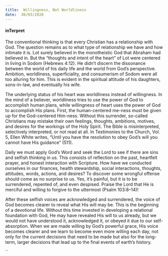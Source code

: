 ```yaml
---
title:  Willingness, Not Worldliness
date:  30/03/2020
---
```


#### inTerpret

The conventional thinking is that every Christian has a relationship with God. The question remains as to what type of relationship we have and how intimate it is. Lot surely believed in the monotheistic God that Abraham had believed in. But the “thoughts and intent of the heart” of Lot were centered in living in Sodom (Hebrews 4:12). He didn’t discern the dissonance between the world of his daily life and the world from God’s perspective. Ambition, worldliness, superficiality, and consumerism of Sodom were all too alluring for him. This is evident in the spiritual attitude of his daughters, sons-in-law, and eventually his wife.

The underlying status of his heart was worldliness instead of willingness. In the mind of a believer, worldliness tries to use the power of God to accomplish human plans, while willingness of heart uses the power of God to accomplish His plans. First, the human-centered me-ness must be given up for the God-centered Him-ness. Without this surrender, so-called Christians may mistake their own feelings, thoughts, ambitions, motives, and desires for the workings of the Holy Spirit. The Bible is misinterpreted, selectively interpreted, or not read at all. In Testimonies to the Church, Vol. 5, Ellen White writes, “Until you have the resolution to obey God’s will you cannot have His guidance” (511).

Daily we must apply God’s Word and seek the Lord to see if there are sins and selfish thinking in us. This consists of reflection on the past, heartfelt prayer, and honest interaction with Scripture. How have we conducted ourselves in our finances, health stewardship, social interactions, thoughts, attitudes, words, actions, and desires? To discover some wrongful offense should come as no surprise to us. Yes, it’s painful, but it is to be surrendered, repented of, and even despised. Praise the Lord that He is merciful and willing to forgive to the uttermost (Psalm 103:8–14)!

After these selfish voices are acknowledged and surrendered, the voice of God becomes clearer to reveal what His will may be. This is the beginning of a devotional life. Without this time invested in developing a relational foundation with God, He may have revealed His will to us already, but we would not have understood it, acknowledged it, or obeyed it due to our self-absorption. When we are made willing by God’s powerful grace, His voice becomes clearer and we learn to become even more willing each day, not only for the current decisions that need to be made but also for the long-term, larger decisions that lead up to the final events of earth’s history.

``